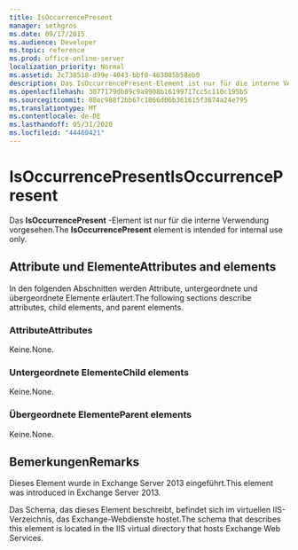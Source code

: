 ```yaml
---
title: IsOccurrencePresent
manager: sethgros
ms.date: 09/17/2015
ms.audience: Developer
ms.topic: reference
ms.prod: office-online-server
localization_priority: Normal
ms.assetid: 2c738518-d99e-4043-bbf0-463085b58eb0
description: Das IsOccurrencePresent-Element ist nur für die interne Verwendung vorgesehen.
ms.openlocfilehash: 3077179db89c9a9908b16199717cc5c110c195b5
ms.sourcegitcommit: 88ec988f2bb67c1866d06b361615f3674a24e795
ms.translationtype: MT
ms.contentlocale: de-DE
ms.lasthandoff: 05/31/2020
ms.locfileid: "44460421"
---
```

# <a name="isoccurrencepresent"></a><span data-ttu-id="9f1b2-103">IsOccurrencePresent</span><span class="sxs-lookup"><span data-stu-id="9f1b2-103">IsOccurrencePresent</span></span>

<span data-ttu-id="9f1b2-104">Das **IsOccurrencePresent** -Element ist nur für die interne Verwendung vorgesehen.</span><span class="sxs-lookup"><span data-stu-id="9f1b2-104">The **IsOccurrencePresent** element is intended for internal use only.</span></span> 

## <a name="attributes-and-elements"></a><span data-ttu-id="9f1b2-105">Attribute und Elemente</span><span class="sxs-lookup"><span data-stu-id="9f1b2-105">Attributes and elements</span></span>

<span data-ttu-id="9f1b2-106">In den folgenden Abschnitten werden Attribute, untergeordnete und übergeordnete Elemente erläutert.</span><span class="sxs-lookup"><span data-stu-id="9f1b2-106">The following sections describe attributes, child elements, and parent elements.</span></span>
  
### <a name="attributes"></a><span data-ttu-id="9f1b2-107">Attribute</span><span class="sxs-lookup"><span data-stu-id="9f1b2-107">Attributes</span></span>

<span data-ttu-id="9f1b2-108">Keine.</span><span class="sxs-lookup"><span data-stu-id="9f1b2-108">None.</span></span>
  
### <a name="child-elements"></a><span data-ttu-id="9f1b2-109">Untergeordnete Elemente</span><span class="sxs-lookup"><span data-stu-id="9f1b2-109">Child elements</span></span>

<span data-ttu-id="9f1b2-110">Keine.</span><span class="sxs-lookup"><span data-stu-id="9f1b2-110">None.</span></span>
  
### <a name="parent-elements"></a><span data-ttu-id="9f1b2-111">Übergeordnete Elemente</span><span class="sxs-lookup"><span data-stu-id="9f1b2-111">Parent elements</span></span>

<span data-ttu-id="9f1b2-112">Keine.</span><span class="sxs-lookup"><span data-stu-id="9f1b2-112">None.</span></span>
  
## <a name="remarks"></a><span data-ttu-id="9f1b2-113">Bemerkungen</span><span class="sxs-lookup"><span data-stu-id="9f1b2-113">Remarks</span></span>

<span data-ttu-id="9f1b2-114">Dieses Element wurde in Exchange Server 2013 eingeführt.</span><span class="sxs-lookup"><span data-stu-id="9f1b2-114">This element was introduced in Exchange Server 2013.</span></span>
  
<span data-ttu-id="9f1b2-115">Das Schema, das dieses Element beschreibt, befindet sich im virtuellen IIS-Verzeichnis, das Exchange-Webdienste hostet.</span><span class="sxs-lookup"><span data-stu-id="9f1b2-115">The schema that describes this element is located in the IIS virtual directory that hosts Exchange Web Services.</span></span>
  

